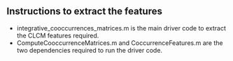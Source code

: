 ## Instructions to extract the features
- integrative_cooccurrences_matrices.m is the main driver code to extract the CLCM features required. 
- ComputeCooccurrenceMatrices.m and CoccurrenceFeatures.m are the two dependencies required to run the driver code. 
